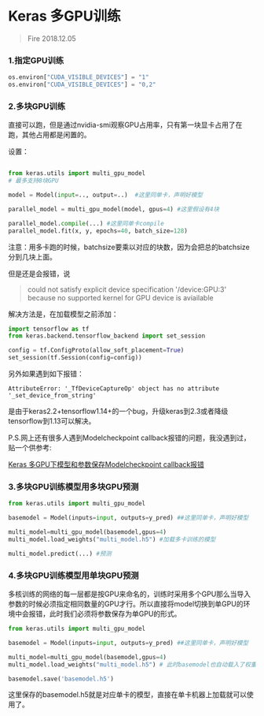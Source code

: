 # Keras 多GPU训练
> Fire 2018.12.05

### 1.指定GPU训练
```python
os.environ["CUDA_VISIBLE_DEVICES"] = "1"
os.environ["CUDA_VISIBLE_DEVICES"] = "0,2"
```

### 2.多块GPU训练
直接可以跑，但是通过nvidia-smi观察GPU占用率，只有第一块显卡占用了在跑，其他占用都是闲置的。

设置：

```python

from keras.utils import multi_gpu_model
# 最多支持8块GPU

model = Model(input=.., output=..)  #这里同单卡，声明好模型

parallel_model = multi_gpu_model(model, gpus=4) #这里假设有4块

parallel_model.compile(...) #这里同单卡compile
parallel_model.fit(x, y, epochs=40, batch_size=128)

```

注意：用多卡跑的时候，batchsize要乘以对应的块数，因为会把总的batchsize分到几块上面。

但是还是会报错，说
> could not satisfy explicit device specification '/device:GPU:3' because no supported kernel for GPU device is aviailable

解决方法是，在加载模型之前添加：

``` python
import tensorflow as tf
from keras.backend.tensorflow_backend import set_session

config = tf.ConfigProto(allow_soft_placement=True)
set_session(tf.Session(config=config))
```

另外如果遇到如下报错：
```shell
AttributeError: '_TfDeviceCaptureOp' object has no attribute '_set_device_from_string'
```
是由于keras2.2+tensorflow1.14+的一个bug，升级keras到2.3或者降级tensorflow到1.13可以解决。

P.S.网上还有很多人遇到Modelcheckpoint callback报错的问题，我没遇到过，贴一个供参考:

[Keras 多GPU下模型和参数保存Modelcheckpoint callback报错](https://blog.csdn.net/Umi_you/article/details/81301002)


### 3.多块GPU训练模型用多块GPU预测
```python
from keras.utils import multi_gpu_model

basemodel = Model(inputs=input, outputs=y_pred) ##这里同单卡，声明好模型

multi_model=multi_gpu_model(basemodel,gpus=4)
multi_model.load_weights("multi_model.h5") #加载多卡训练的模型

multi_model.predict(...) #预测
```

### 4.多块GPU训练模型用单块GPU预测
多核训练的网络的每一层都是按GPU来命名的，训练时采用多个GPU那么当导入参数的时候必须指定相同数量的GPU才行。所以直接将model切换到单GPU的环境中会报错，此时我们必须将参数保存为单GPU的形式。

```python
from keras.utils import multi_gpu_model

basemodel = Model(inputs=input, outputs=y_pred) ##这里同单卡，声明好模型

multi_model=multi_gpu_model(basemodel,gpus=4)
multi_model.load_weights("multi_model.h5") # 此时basemodel也自动载入了权重，

basemodel.save('basemodel.h5')
```
这里保存的basemodel.h5就是对应单卡的模型，直接在单卡机器上加载就可以使用了。
